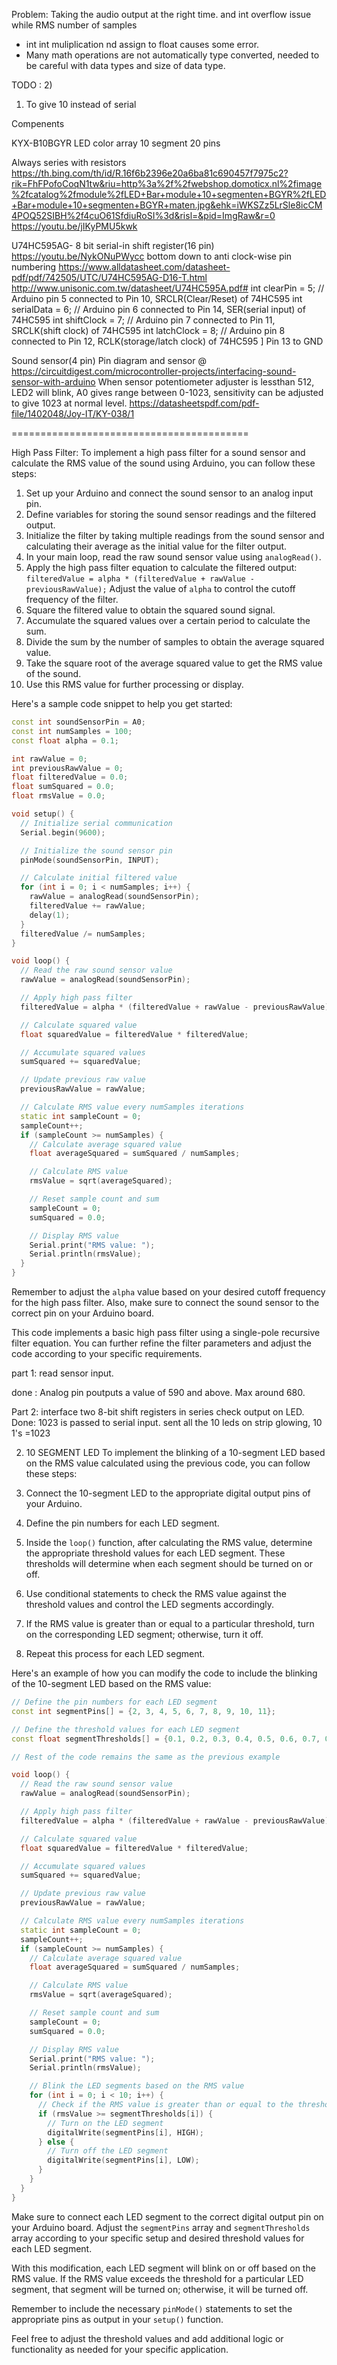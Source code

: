 Problem:
Taking the audio output at the right time.
and int overflow issue while RMS
number of samples
- int int muliplication nd assign to float causes some error.
- Many math operations are not automatically type converted, needed to be careful with data types and size of data type.

TODO :
2) 
1) To give 10 instead of serial

Compenents

KYX-B10BGYR LED color array 10 segment
20 pins

Always series with resistors
https://th.bing.com/th/id/R.16f6b2396e20a6ba81c690457f7975c2?rik=FhFPofoCoqN1tw&riu=http%3a%2f%2fwebshop.domoticx.nl%2fimage%2fcatalog%2fmodule%2fLED+Bar+module+10+segmenten+BGYR%2fLED+Bar+module+10+segmenten+BGYR+maten.jpg&ehk=iWKSZz5LrSle8icCM4POQ52SIBH%2f4cuO61SfdiuRoSI%3d&risl=&pid=ImgRaw&r=0
https://youtu.be/jIKyPMU5kwk


U74HC595AG- 8 bit serial-in shift register(16 pin)
https://youtu.be/NykONuPWycc
bottom down to anti clock-wise pin numbering 
https://www.alldatasheet.com/datasheet-pdf/pdf/742505/UTC/U74HC595AG-D16-T.html
http://www.unisonic.com.tw/datasheet/U74HC595A.pdf#
int clearPin = 5;   // Arduino pin 5 connected to Pin 10, SRCLR(Clear/Reset) of 74HC595
int serialData = 6; // Arduino pin 6 connected to Pin 14, SER(serial input) of 74HC595
int shiftClock = 7; // Arduino pin 7 connected to Pin 11, SRCLK(shift clock) of 74HC595
int latchClock = 8; // Arduino pin 8 connected to Pin 12, RCLK(storage/latch clock) of 74HC595 ]
Pin 13 to GND

Sound sensor(4 pin)
Pin diagram and sensor @ https://circuitdigest.com/microcontroller-projects/interfacing-sound-sensor-with-arduino
When sensor potentiometer adjuster is lessthan 512, LED2 will blink, A0 gives range between 0-1023, sensitivity can be adjusted to give 1023 at normal level.
https://datasheetspdf.com/pdf-file/1402048/Joy-IT/KY-038/1


=========================================

High Pass Filter:
To implement a high pass filter for a sound sensor and calculate the RMS value of the sound using Arduino, you can follow these steps:

1. Set up your Arduino and connect the sound sensor to an analog input pin.
2. Define variables for storing the sound sensor readings and the filtered output.
3. Initialize the filter by taking multiple readings from the sound sensor and calculating their average as the initial value for the filter output.
4. In your main loop, read the raw sound sensor value using `analogRead()`.
5. Apply the high pass filter equation to calculate the filtered output:
   `filteredValue = alpha * (filteredValue + rawValue - previousRawValue);`
   Adjust the value of `alpha` to control the cutoff frequency of the filter.
6. Square the filtered value to obtain the squared sound signal.
7. Accumulate the squared values over a certain period to calculate the sum.
8. Divide the sum by the number of samples to obtain the average squared value.
9. Take the square root of the average squared value to get the RMS value of the sound.
10. Use this RMS value for further processing or display.

Here's a sample code snippet to help you get started:

```cpp
const int soundSensorPin = A0;
const int numSamples = 100;
const float alpha = 0.1;

int rawValue = 0;
int previousRawValue = 0;
float filteredValue = 0.0;
float sumSquared = 0.0;
float rmsValue = 0.0;

void setup() {
  // Initialize serial communication
  Serial.begin(9600);

  // Initialize the sound sensor pin
  pinMode(soundSensorPin, INPUT);

  // Calculate initial filtered value
  for (int i = 0; i < numSamples; i++) {
    rawValue = analogRead(soundSensorPin);
    filteredValue += rawValue;
    delay(1);
  }
  filteredValue /= numSamples;
}

void loop() {
  // Read the raw sound sensor value
  rawValue = analogRead(soundSensorPin);

  // Apply high pass filter
  filteredValue = alpha * (filteredValue + rawValue - previousRawValue);

  // Calculate squared value
  float squaredValue = filteredValue * filteredValue;

  // Accumulate squared values
  sumSquared += squaredValue;

  // Update previous raw value
  previousRawValue = rawValue;

  // Calculate RMS value every numSamples iterations
  static int sampleCount = 0;
  sampleCount++;
  if (sampleCount >= numSamples) {
    // Calculate average squared value
    float averageSquared = sumSquared / numSamples;

    // Calculate RMS value
    rmsValue = sqrt(averageSquared);

    // Reset sample count and sum
    sampleCount = 0;
    sumSquared = 0.0;

    // Display RMS value
    Serial.print("RMS value: ");
    Serial.println(rmsValue);
  }
}
```

Remember to adjust the `alpha` value based on your desired cutoff frequency for the high pass filter. Also, make sure to connect the sound sensor to the correct pin on your Arduino board.

This code implements a basic high pass filter using a single-pole recursive filter equation. You can further refine the filter parameters and adjust the code according to your specific requirements.


part 1: read sensor input.

done : Analog pin poutputs a value of 590 and above. Max around 680.

Part 2: interface two 8-bit shift registers in series check output on LED.
Done: 1023 is passed to serial input. sent all the 10 leds on strip glowing, 10 1's =1023

2. 10 SEGMENT LED
To implement the blinking of a 10-segment LED based on the RMS value calculated using the previous code, you can follow these steps:

1. Connect the 10-segment LED to the appropriate digital output pins of your Arduino.
2. Define the pin numbers for each LED segment.
3. Inside the `loop()` function, after calculating the RMS value, determine the appropriate threshold values for each LED segment. These thresholds will determine when each segment should be turned on or off.
4. Use conditional statements to check the RMS value against the threshold values and control the LED segments accordingly.
5. If the RMS value is greater than or equal to a particular threshold, turn on the corresponding LED segment; otherwise, turn it off.
6. Repeat this process for each LED segment.

Here's an example of how you can modify the code to include the blinking of the 10-segment LED based on the RMS value:

```cpp
// Define the pin numbers for each LED segment
const int segmentPins[] = {2, 3, 4, 5, 6, 7, 8, 9, 10, 11};

// Define the threshold values for each LED segment
const float segmentThresholds[] = {0.1, 0.2, 0.3, 0.4, 0.5, 0.6, 0.7, 0.8, 0.9, 1.0};

// Rest of the code remains the same as the previous example

void loop() {
  // Read the raw sound sensor value
  rawValue = analogRead(soundSensorPin);

  // Apply high pass filter
  filteredValue = alpha * (filteredValue + rawValue - previousRawValue);

  // Calculate squared value
  float squaredValue = filteredValue * filteredValue;

  // Accumulate squared values
  sumSquared += squaredValue;

  // Update previous raw value
  previousRawValue = rawValue;

  // Calculate RMS value every numSamples iterations
  static int sampleCount = 0;
  sampleCount++;
  if (sampleCount >= numSamples) {
    // Calculate average squared value
    float averageSquared = sumSquared / numSamples;

    // Calculate RMS value
    rmsValue = sqrt(averageSquared);

    // Reset sample count and sum
    sampleCount = 0;
    sumSquared = 0.0;

    // Display RMS value
    Serial.print("RMS value: ");
    Serial.println(rmsValue);

    // Blink the LED segments based on the RMS value
    for (int i = 0; i < 10; i++) {
      // Check if the RMS value is greater than or equal to the threshold for the LED segment
      if (rmsValue >= segmentThresholds[i]) {
        // Turn on the LED segment
        digitalWrite(segmentPins[i], HIGH);
      } else {
        // Turn off the LED segment
        digitalWrite(segmentPins[i], LOW);
      }
    }
  }
}
```

Make sure to connect each LED segment to the correct digital output pin on your Arduino board. Adjust the `segmentPins` array and `segmentThresholds` array according to your specific setup and desired threshold values for each LED segment.

With this modification, each LED segment will blink on or off based on the RMS value. If the RMS value exceeds the threshold for a particular LED segment, that segment will be turned on; otherwise, it will be turned off.

Remember to include the necessary `pinMode()` statements to set the appropriate pins as output in your `setup()` function.

Feel free to adjust the threshold values and add additional logic or functionality as needed for your specific application.

